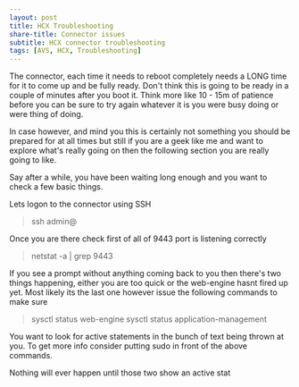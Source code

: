 ```yaml
---
layout: post
title: HCX Troubleshooting
share-title: Connector issues
subtitle: HCX connector troubleshooting
tags: [AVS, HCX, Troubleshooting]
---
```

The connector, each time it needs to reboot completely needs a LONG time for it to come up and be fully ready. Don't think this is going to be ready in a couple of minutes after you boot it.  Think more like 10 - 15m of patience before you can be sure to try again whatever it is you were busy doing or were thing of doing.

In case however, and mind you this is certainly not something you should be prepared for at all times but still if you are a geek like me and want to explore what's really going on then the following section you are really going to like.

Say after a while, you have been waiting long enough and you want to check a few basic things.

Lets logon to the connector using SSH
> ssh admin@<connector ip>

Once you are there check first of all of 9443 port is listening correctly

> netstat -a | grep 9443

If you see a prompt without anything coming back to you then there's two things happening, either you are too quick or the web-engine hasnt fired up yet.  Most likely its the last one however issue the following commands to make sure

> sysctl status web-engine
> sysctl status application-management

You want to look for active statements in the bunch of text being thrown at you.  To get more info consider putting sudo in front of the above commands.

Nothing will ever happen until those two show an active stat